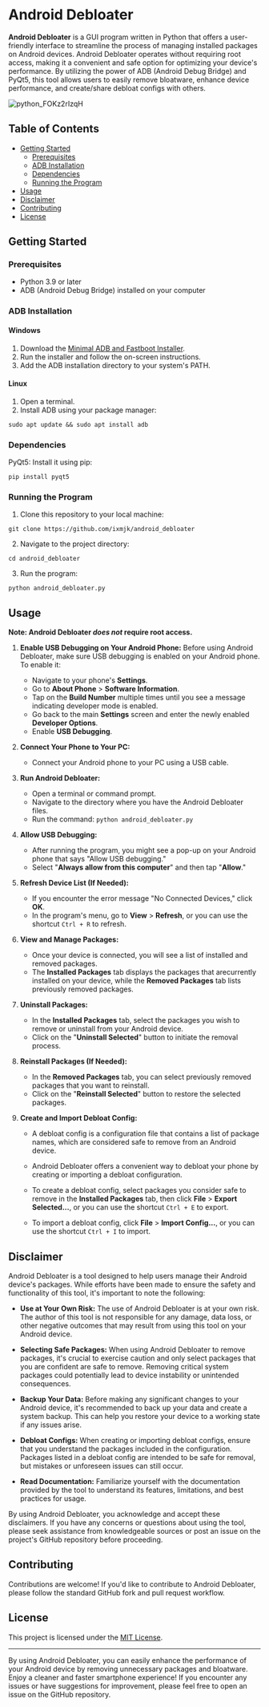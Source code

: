 # Android Debloater

**Android Debloater** is a GUI program written in Python that offers a user-friendly interface to streamline the process of managing installed packages on Android devices. Android Debloater operates without requiring root access, making it a convenient and safe option for optimizing your device's performance. By utilizing the power of ADB (Android Debug Bridge) and PyQt5, this tool allows users to easily remove bloatware, enhance device performance, and create/share debloat configs with others.

![python_FOKz2rIzqH](https://github.com/ixmjk/android_debloater/assets/66163456/3f43c8ff-9a8e-4965-8606-c8eb97ab4238)

## Table of Contents
- [Getting Started](#getting-started)
  - [Prerequisites](#prerequisites)
  - [ADB Installation](#adb-installation)
  - [Dependencies](#dependencies)
  - [Running the Program](#running-the-program)
- [Usage](#usage)
- [Disclaimer](#disclaimer)
- [Contributing](#contributing)
- [License](#license)

## Getting Started

### Prerequisites
- Python 3.9 or later
- ADB (Android Debug Bridge) installed on your computer

### ADB Installation
#### Windows
1. Download the [Minimal ADB and Fastboot Installer](https://forum.xda-developers.com/t/tool-minimal-adb-and-fastboot-2-9-18.2317790/).
2. Run the installer and follow the on-screen instructions.
3. Add the ADB installation directory to your system's PATH.

#### Linux
1. Open a terminal.
2. Install ADB using your package manager:
```
sudo apt update && sudo apt install adb
```

### Dependencies
PyQt5: Install it using pip:
```
pip install pyqt5
```

### Running the Program
1. Clone this repository to your local machine:
```
git clone https://github.com/ixmjk/android_debloater
```
2. Navigate to the project directory:
```
cd android_debloater
```
3. Run the program:
```
python android_debloater.py
```

## Usage

**Note: Android Debloater _does not_ require root access.**

1. **Enable USB Debugging on Your Android Phone:**
   Before using Android Debloater, make sure USB debugging is enabled on your Android phone. To enable it:
   - Navigate to your phone's **Settings**.
   - Go to **About Phone** > **Software Information**.
   - Tap on the **Build Number** multiple times until you see a message indicating developer mode is enabled.
   - Go back to the main **Settings** screen and enter the newly enabled **Developer Options**.
   - Enable **USB Debugging**.

2. **Connect Your Phone to Your PC:**
   - Connect your Android phone to your PC using a USB cable.

3. **Run Android Debloater:**
   - Open a terminal or command prompt.
   - Navigate to the directory where you have the Android Debloater files.
   - Run the command: `python android_debloater.py`

4. **Allow USB Debugging:**
   - After running the program, you might see a pop-up on your Android phone that says "Allow USB debugging."
   - Select "**Always allow from this computer**" and then tap "**Allow**."

5. **Refresh Device List (If Needed):**
   - If you encounter the error message "No Connected Devices," click **OK**.
   - In the program's menu, go to **View** > **Refresh**, or you can use the shortcut `Ctrl + R` to refresh.

6. **View and Manage Packages:**
   - Once your device is connected, you will see a list of installed and removed packages.
   - The **Installed Packages** tab displays the packages that arecurrently installed on your device, while the **Removed Packages** tab lists previously removed packages.

7. **Uninstall Packages:**
   - In the **Installed Packages** tab, select the packages you wish to remove or uninstall from your Android device.
   - Click on the "**Uninstall Selected**" button to initiate the removal process.

8. **Reinstall Packages (If Needed):**
   - In the **Removed Packages** tab, you can select previously removed packages that you want to reinstall.
   - Click on the "**Reinstall Selected**" button to restore the selected packages.

9. **Create and Import Debloat Config:**
   - A debloat config is a configuration file that contains a list of package names, which are considered safe to remove from an Android device.
   - Android Debloater offers a convenient way to debloat your phone by creating or importing a debloat configuration.
   - To create a debloat config, select packages you consider safe to remove in the **Installed Packages** tab, then click  **File** > **Export Selected...**, or you can use the shortcut `Ctrl + E` to export.

   - To import a debloat config, click **File** > **Import Config...**, or you can use the shortcut `Ctrl + I` to import.


## Disclaimer
Android Debloater is a tool designed to help users manage their Android device's packages. While efforts have been made to ensure the safety and functionality of this tool, it's important to note the following:

- **Use at Your Own Risk:** The use of Android Debloater is at your own risk. The author of this tool is not responsible for any damage, data loss, or other negative outcomes that may result from using this tool on your Android device.

- **Selecting Safe Packages:** When using Android Debloater to remove packages, it's crucial to exercise caution and only select packages that you are confident are safe to remove. Removing critical system packages could potentially lead to device instability or unintended consequences.

- **Backup Your Data:** Before making any significant changes to your Android device, it's recommended to back up your data and create a system backup. This can help you restore your device to a working state if any issues arise.

- **Debloat Configs:** When creating or importing debloat configs, ensure that you understand the packages included in the configuration. Packages listed in a debloat config are intended to be safe for removal, but mistakes or unforeseen issues can still occur.

- **Read Documentation:** Familiarize yourself with the documentation provided by the tool to understand its features, limitations, and best practices for usage.

By using Android Debloater, you acknowledge and accept these disclaimers. If you have any concerns or questions about using the tool, please seek assistance from knowledgeable sources or post an issue on the project's GitHub repository before proceeding.

## Contributing
Contributions are welcome! If you'd like to contribute to Android Debloater, please follow the standard GitHub fork and pull request workflow.

## License
This project is licensed under the [MIT License](LICENSE).

---

By using Android Debloater, you can easily enhance the performance of your Android device by removing unnecessary packages and bloatware. Enjoy a cleaner and faster smartphone experience! If you encounter any issues or have suggestions for improvement, please feel free to open an issue on the GitHub repository.
